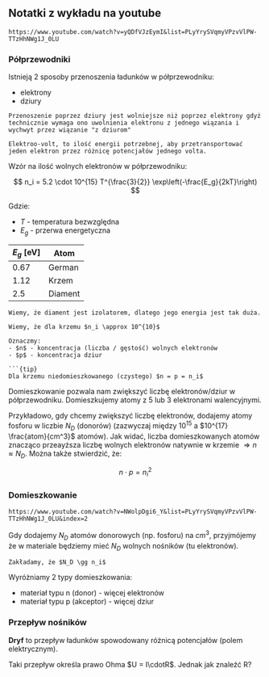 ## Notatki z wykładu na youtube

`https://www.youtube.com/watch?v=yQDfVJzEymI&list=PLyYrySVqmyVPzvVlPW-TTzHhNWg1J_0LU`

### Półprzewodniki

Istnieją 2 sposoby przenoszenia ładunków w półprzewodniku:
- elektrony
- dziury

```{important}
Przenoszenie poprzez dziury jest wolniejsze niż poprzez elektrony gdyż technicznie wymaga ono uwolnienia elektronu z jednego wiązania i wychwyt przez wiązanie "z dziurom"
```

```{admonition} Definicja eV
Elektroo-volt, to ilość energii potrzebnej, aby przetransportować jeden elektron przez różnicę potencjałów jednego volta.
```

Wzór na ilość wolnych elektronów w półprzewodniku:

$$
n_i = 5.2 \cdot 10^{15} T^{\frac{3}{2}} \exp\left(-\frac{E_g}{2kT}\right)
$$

Gdzie:
- $T$ - temperatura bezwzględna
- $E_g$ - przerwa energetyczna


| $E_g$ [eV]  | Atom    |
|-------------|---------|
| 0.67        | German  |
| 1.12        | Krzem   |
| 2.5         | Diament |

```{note}
Wiemy, że diament jest izolatorem, dlatego jego energia jest tak duża.
```

```{tip}
Wiemy, że dla krzemu $n_i \approx 10^{10}$

Oznaczmy:
- $n$ - koncentracja (liczba / gęstość) wolnych elektronów
- $p$ - koncentracja dziur

```{tip}
Dla krzemu niedomieszkowanego (czystego) $n = p = n_i$
```


Domieszkowanie pozwala nam zwiększyć liczbę elektronów/dziur w półprzewodniku.
Domieszkujemy atomy z 5 lub 3 elektronami walencyjnymi.

Przykładowo, gdy chcemy zwiększyć liczbę elektronów, dodajemy atomy fosforu w liczbie $N_D$ (donorów) (zazwyczaj między $10^{15}$ a $10^{17} \frac{atom}{cm^3}$ atomów).
Jak widać, liczba domieszkowanych atomów znacząco przeayższa liczbę wolnych elektronów natywnie w krzemie $\Rightarrow n \approx N_D$.
Można także stwierdzić, że:

$$
n\cdot p = n_i^2
$$

### Domieszkowanie

`https://www.youtube.com/watch?v=NWolpDgi6_Y&list=PLyYrySVqmyVPzvVlPW-TTzHhNWg1J_0LU&index=2`

Gdy dodajemy $N_D$ atomów donorowych (np. fosforu) na $cm^3$, przyjmójemy że w materiale będziemy mieć $N_D$ wolnych nośników (tu elektronów).

```{tip}
Zakładamy, że $N_D \gg n_i$
```

Wyróżniamy 2 typy domieszkowania:
- materiał typu n (donor) - więcej elektronów
- materiał typu p (akceptor) - więcej dziur

### Przepływ nośników

**Dryf** to przepływ ładunków spowodowany różnicą potencjałów (polem elektrycznym).

Taki przepływ określa prawo Ohma $U = I\cdotR$. Jednak jak znaleźć R?
